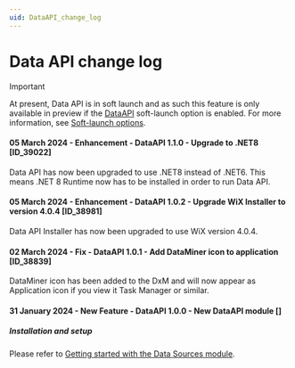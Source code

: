 ```yaml
---
uid: DataAPI_change_log
---
```


# Data API change log

> [!IMPORTANT]
> At present, Data API is in soft launch and as such this feature is only available in preview if the [DataAPI](xref:Overview_of_Soft_Launch_Options#dataapi) soft-launch option is enabled.
> For more information, see [Soft-launch options](xref:SoftLaunchOptions).

#### 05 March 2024 - Enhancement - DataAPI 1.1.0 - Upgrade to .NET8 [ID_39022]

Data API has now been upgraded to use .NET8 instead of .NET6. This means .NET 8 Runtime now has to be installed in order to run Data API.

#### 05 March 2024 - Enhancement - DataAPI 1.0.2 - Upgrade WiX Installer to version 4.0.4 [ID_38981]

Data API Installer has now been upgraded to use WiX version 4.0.4.

#### 02 March 2024 - Fix - DataAPI 1.0.1 - Add DataMiner icon to application [ID_38839]

DataMiner icon has been added to the DxM and will now appear as Application icon if you view it Task Manager or similar.

#### 31 January 2024 - New Feature - DataAPI 1.0.0 - New DataAPI module []


##### Installation and setup

Please refer to [Getting started with the Data Sources module](xref:Data_Sources_Setup).